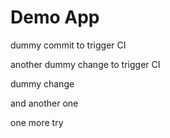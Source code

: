 # Demo App

dummy commit to trigger CI

another dummy change to trigger CI

dummy change

and another one

one more try
